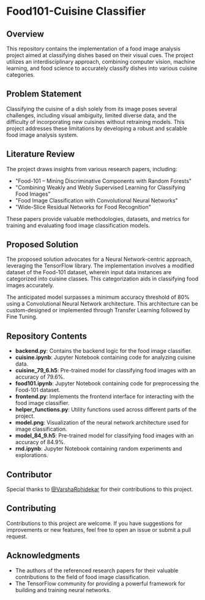 # Food101-Cuisine Classifier

## Overview

This repository contains the implementation of a food image analysis project aimed at classifying dishes based on their visual cues. The project utilizes an interdisciplinary approach, combining computer vision, machine learning, and food science to accurately classify dishes into various cuisine categories.

## Problem Statement

Classifying the cuisine of a dish solely from its image poses several challenges, including visual ambiguity, limited diverse data, and the difficulty of incorporating new cuisines without retraining models. This project addresses these limitations by developing a robust and scalable food image analysis system.

## Literature Review

The project draws insights from various research papers, including:

- "Food-101 – Mining Discriminative Components with Random Forests"
- "Combining Weakly and Webly Supervised Learning for Classifying Food Images"
- "Food Image Classification with Convolutional Neural Networks"
- "Wide-Slice Residual Networks for Food Recognition"

These papers provide valuable methodologies, datasets, and metrics for training and evaluating food image classification models.

## Proposed Solution

The proposed solution advocates for a Neural Network-centric approach, leveraging the TensorFlow library. The implementation involves a modified dataset of the Food-101 dataset, wherein input data instances are categorized into cuisine classes. This categorization aids in classifying food images accurately.

The anticipated model surpasses a minimum accuracy threshold of 80% using a Convolutional Neural Network architecture. This architecture can be custom-designed or implemented through Transfer Learning followed by Fine Tuning.


## Repository Contents

- **backend.py**: Contains the backend logic for the food image classifier.
- **cuisine.ipynb**: Jupyter Notebook containing code for analyzing cuisine data.
- **cuisine_79_6.h5**: Pre-trained model for classifying food images with an accuracy of 79.6%.
- **food101.ipynb**: Jupyter Notebook containing code for preprocessing the Food-101 dataset.
- **frontend.py**: Implements the frontend interface for interacting with the food image classifier.
- **helper_functions.py**: Utility functions used across different parts of the project.
- **model.png**: Visualization of the neural network architecture used for image classification.
- **model_84_9.h5**: Pre-trained model for classifying food images with an accuracy of 84.9%.
- **rnd.ipynb**: Jupyter Notebook containing random experiments and explorations.

## Contributor

Special thanks to [@VarshaRohidekar](https://github.com/VarshaRohidekar) for their contributions to this project.

## Contributing

Contributions to this project are welcome. If you have suggestions for improvements or new features, feel free to open an issue or submit a pull request.

## Acknowledgments

- The authors of the referenced research papers for their valuable contributions to the field of food image classification.
- The TensorFlow community for providing a powerful framework for building and training neural networks.
